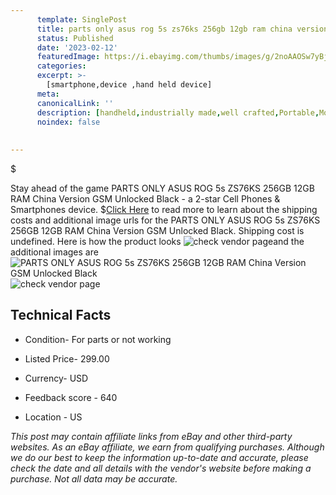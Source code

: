 ```yaml
---
      template: SinglePost
      title: parts only asus rog 5s zs76ks 256gb 12gb ram china version gsm unlocked black
      status: Published
      date: '2023-02-12'
      featuredImage: https://i.ebayimg.com/thumbs/images/g/2noAAOSw7yBj0YEL/s-l225.jpg
      categories: 
      excerpt: >-
        [smartphone,device ,hand held device]
      meta:
      canonicalLink: ''
      description: [handheld,industrially made,well crafted,Portable,Mobile,Compact,Convenient,Lightweight,Maneuverable,Man-portable,Miniature,Carriable,Hand-held,Light,Holdable,Transportable,Mobile device,Pocket-sized,On-the-go,Wireless,Cordless,Compact size,Convenient size, smartphone,device ,hand held device]
      noindex: false
      
        
---
```

$

Stay ahead of the game PARTS ONLY ASUS ROG 5s ZS76KS 256GB 12GB RAM China Version GSM Unlocked Black - a 2-star Cell Phones & Smartphones device.
$[Click Here](https://www.ebay.com/itm/165905629881?hash=item26a0bf02b9%3Ag%3A2noAAOSw7yBj0YEL&mkevt=1&mkcid=1&mkrid=711-53200-19255-0&campid=%253CePNCampaignId%253E&customid=%253CreferenceId%253E&toolid=10049) to read more to learn about the shipping costs and additional image urls for the PARTS ONLY ASUS ROG 5s ZS76KS 256GB 12GB RAM China Version GSM Unlocked Black. Shipping cost is undefined. Here is how the product looks ![check vendor page](https://i.ebayimg.com/thumbs/images/g/2noAAOSw7yBj0YEL/s-l225.jpg)and the additional images are![PARTS ONLY ASUS ROG 5s ZS76KS 256GB 12GB RAM China Version GSM Unlocked Black](https://i.ebayimg.com/images/g/2noAAOSw7yBj0YEL/s-l1600.jpg)![check vendor page](https://origin-galleryplus.ebayimg.com/ws/web/165905629881_2_0_1/225x225.jpg,https://origin-galleryplus.ebayimg.com/ws/web/165905629881_3_0_1/225x225.jpg,https://origin-galleryplus.ebayimg.com/ws/web/165905629881_4_0_1/225x225.jpg)



 ## Technical Facts 



     
      

 - Condition- For parts or not working 


      

 - Listed Price- 299.00 


      

 - Currency- USD 


      

 - Feedback score - 640 


      

 - Location - US 


      
      

 *_This post may contain affiliate links from eBay and other third-party websites. As an eBay affiliate, we earn from qualifying purchases. Although we do our best to keep the information up-to-date and accurate, please check the date and all details with the vendor's website before making a purchase. Not all data may be accurate._*






